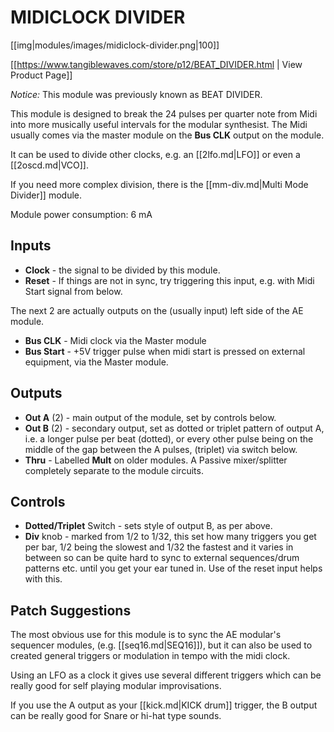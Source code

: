 # MIDICLOCK DIVIDER

[[img|modules/images/midiclock-divider.png|100]]

[[https://www.tangiblewaves.com/store/p12/BEAT_DIVIDER.html | View Product Page]]

_Notice:_ This module was previously known as BEAT DIVIDER.

This module is designed to break the 24 pulses per quarter note from Midi into more musically useful intervals for the modular synthesist. The Midi usually comes via the master module on the **Bus CLK** output on the module.

It can be used to divide other clocks, e.g. an [[2lfo.md|LFO]] or even a [[2oscd.md|VCO]].

If you need more complex division, there is the [[mm-div.md|Multi Mode Divider]] module.

Module power consumption: 6 mA

## Inputs

* **Clock** - the signal to be divided by this module.
* **Reset** - If things are not in sync, try triggering this input, e.g. with Midi Start signal from below.

The next 2 are actually outputs on the (usually input) left side of the AE module.

* **Bus CLK** - Midi clock via the Master module
* **Bus Start**  - +5V trigger pulse when midi start is pressed on external equipment, via the Master module.

## Outputs

* **Out A** (2) - main output of the module, set by controls below.
* **Out B** (2) - secondary output, set as dotted or triplet pattern of output A, i.e. a longer pulse per beat (dotted), or every other pulse being on the middle of the gap between the A pulses, (triplet) via switch below.
* **Thru** - Labelled **Mult** on older modules. A Passive mixer/splitter  completely separate to the module circuits.

## Controls

* **Dotted/Triplet** Switch - sets style of output B, as per above.
* **Div** knob - marked from 1/2 to 1/32, this set how many triggers you get per bar, 1/2 being the slowest and 1/32 the fastest and it varies in between so can be quite hard to sync to external sequences/drum patterns etc. until you get your ear tuned in. Use of the reset input helps with this.

## Patch Suggestions

The most obvious use for this module is to sync the AE modular's sequencer modules, (e.g. [[seq16.md|SEQ16]]), but it can also be used to created  general triggers or modulation in tempo with the midi clock.

Using an LFO as a clock it gives use several different triggers which can be really good for self playing modular improvisations.

If you use the A output as your [[kick.md|KICK drum]] trigger, the B output can be really good for Snare or hi-hat type sounds. 
